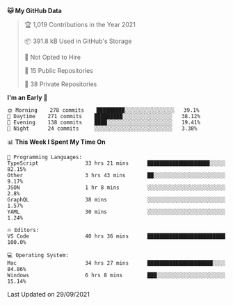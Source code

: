 <!--START_SECTION:waka-->
**🐱 My GitHub Data** 

> 🏆 1,019 Contributions in the Year 2021
 > 
> 📦 391.8 kB Used in GitHub's Storage 
 > 
> 🚫 Not Opted to Hire
 > 
> 📜 15 Public Repositories 
 > 
> 🔑 38 Private Repositories  
 > 
**I'm an Early 🐤** 

```text
🌞 Morning    278 commits    █████████░░░░░░░░░░░░░░░░   39.1% 
🌆 Daytime    271 commits    █████████░░░░░░░░░░░░░░░░   38.12% 
🌃 Evening    138 commits    ████░░░░░░░░░░░░░░░░░░░░░   19.41% 
🌙 Night      24 commits     ░░░░░░░░░░░░░░░░░░░░░░░░░   3.38%

```


📊 **This Week I Spent My Time On** 

```text
💬 Programming Languages: 
TypeScript               33 hrs 21 mins      ████████████████████░░░░░   82.15% 
Other                    3 hrs 43 mins       ██░░░░░░░░░░░░░░░░░░░░░░░   9.17% 
JSON                     1 hr 8 mins         ░░░░░░░░░░░░░░░░░░░░░░░░░   2.8% 
GraphQL                  38 mins             ░░░░░░░░░░░░░░░░░░░░░░░░░   1.57% 
YAML                     30 mins             ░░░░░░░░░░░░░░░░░░░░░░░░░   1.24%

🔥 Editors: 
VS Code                  40 hrs 36 mins      █████████████████████████   100.0%

💻 Operating System: 
Mac                      34 hrs 27 mins      █████████████████████░░░░   84.86% 
Windows                  6 hrs 8 mins        ███░░░░░░░░░░░░░░░░░░░░░░   15.14%

```


 Last Updated on 29/09/2021
<!--END_SECTION:waka-->

